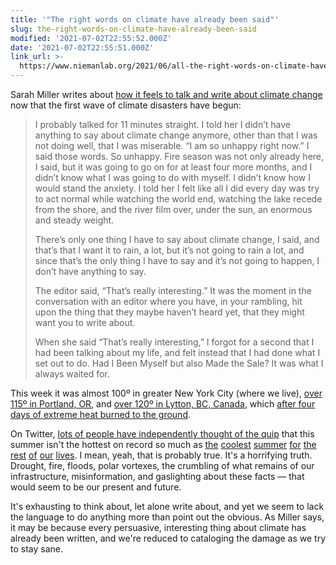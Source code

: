 ```yaml
---
title: '"The right words on climate have already been said"'
slug: the-right-words-on-climate-have-already-been-said
modified: '2021-07-02T22:55:52.000Z'
date: '2021-07-02T22:55:51.000Z'
link_url: >-
  https://www.niemanlab.org/2021/06/all-the-right-words-on-climate-have-already-been-said/
---
```

Sarah Miller writes about [how it feels to talk and write about climate change](https://www.niemanlab.org/2021/06/all-the-right-words-on-climate-have-already-been-said/) now that the first wave of climate disasters have begun:

> I probably talked for 11 minutes straight. I told her I didn’t have anything to say about climate change anymore, other than that I was not doing well, that I was miserable. “I am so unhappy right now.” I said those words. So unhappy. Fire season was not only already here, I said, but it was going to go on for at least four more months, and I didn’t know what I was going to do with myself. I didn’t know how I would stand the anxiety. I told her I felt like all I did every day was try to act normal while watching the world end, watching the lake recede from the shore, and the river film over, under the sun, an enormous and steady weight.
> 
> There’s only one thing I have to say about climate change, I said, and that’s that I want it to rain, a lot, but it’s not going to rain a lot, and since that’s the only thing I have to say and it’s not going to happen, I don’t have anything to say.
> 
> The editor said, “That’s really interesting.” It was the moment in the conversation with an editor where you have, in your rambling, hit upon the thing that they maybe haven’t heard yet, that they might want you to write about.
> 
> When she said “That’s really interesting,” I forgot for a second that I had been talking about my life, and felt instead that I had done what I set out to do. Had I Been Myself but also Made the Sale? It was what I always waited for.

This week it was almost 100º in greater New York City (where we live), [over 115º in Portland, OR](https://www.npr.org/2021/06/29/1011269025/photos-the-pacific-northwest-heatwave-is-melting-power-cables-and-buckling-roads), and [over 120º in Lytton, BC, Canada](https://en.wikipedia.org/wiki/Lytton_wildfire), which [after four days of extreme heat burned to the ground](https://www.washingtonpost.com/weather/2021/07/01/wildfires-british-columbia-lytton-heat/).

On Twitter, [lots of people have independently thought of the quip](https://twitter.com/search?q=coolest%20summer&src=typed_query) that this summer isn't the hottest on record so much as [the](https://twitter.com/burndive/status/1409552425304813569?s=20) [coolest](https://twitter.com/halfalibrarian/status/1410483105929039872?s=20) [summer](https://twitter.com/sunrae94/status/1410396305927585795?s=20) [for](https://twitter.com/d_eggos/status/1410276802463866884?s=20) [the](https://twitter.com/ProtestaBloc/status/1410094074464333826?s=20) [rest](https://twitter.com/QueenOfElam/status/1410044619845476355?s=20) [of](https://twitter.com/yayitsyoori/status/1410440460623962117?s=20) [our](https://twitter.com/FarhanRai02/status/1410702869897043976?s=20) [lives](https://twitter.com/WithEdSimon/status/1409967399487426562?s=20). I mean, yeah, that is probably true. It's a horrifying truth. Drought, fire, floods, polar vortexes, the crumbling of what remains of our infrastructure, misinformation, and gaslighting about these facts — that would seem to be our present and future.

It's exhausting to think about, let alone write about, and yet we seem to lack the language to do anything more than point out the obvious. As Miller says, it may be because every persuasive, interesting thing about climate has already been written, and we're reduced to cataloging the damage as we try to stay sane.
